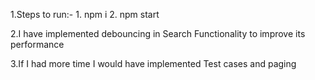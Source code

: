 1.Steps to run:-
	1. npm i
	2. npm start

2.I have implemented debouncing in Search Functionality to improve its performance

3.If I had more time I would have implemented Test cases and paging




